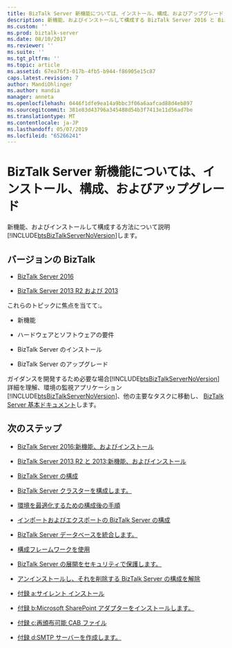 ```yaml
---
title: BizTalk Server 新機能については、インストール、構成、およびアップグレード |Microsoft Docs
description: 新機能、およびインストールして構成する BizTalk Server 2016 と BizTalk Server 2013 R2 および 2013 の概要
ms.custom: ''
ms.prod: biztalk-server
ms.date: 08/10/2017
ms.reviewer: ''
ms.suite: ''
ms.tgt_pltfrm: ''
ms.topic: article
ms.assetid: 67ea76f3-017b-4fb5-b944-f86905e15c87
caps.latest.revision: 7
author: MandiOhlinger
ms.author: mandia
manager: anneta
ms.openlocfilehash: 0446f1dfe9ea14a9bbc3f06a6aafcad88d4eb897
ms.sourcegitcommit: 381e83d43796a345488d54b3f7413e11d56ad7be
ms.translationtype: MT
ms.contentlocale: ja-JP
ms.lasthandoff: 05/07/2019
ms.locfileid: "65266241"
---
```

# <a name="biztalk-server-whats-new-install-configuration-and-upgrade"></a>BizTalk Server 新機能については、インストール、構成、およびアップグレード
新機能、およびインストールして構成する方法について説明[!INCLUDE[btsBizTalkServerNoVersion](../includes/btsbiztalkservernoversion-md.md)]します。 

## <a name="biztalk-versions"></a>バージョンの BizTalk

* [BizTalk Server 2016](../install-and-config-guides/biztalk-server-2016-what-s-new-and-installation.md)
  
*  [BizTalk Server 2013 R2 および 2013](../install-and-config-guides/biztalk-server-2013-and-2013-r2-what-s-new-install-and-upgrade.md)

これらのトピックに焦点を当てて:。  
  
-   新機能 

-   ハードウェアとソフトウェアの要件
  
-   BizTalk Server のインストール
  
-   BizTalk Server のアップグレード

  
 ガイダンスを開発するため必要な場合[!INCLUDE[btsBizTalkServerNoVersion](../includes/btsbiztalkservernoversion-md.md)]詳細を理解、環境の監視アプリケーション[!INCLUDE[btsBizTalkServerNoVersion](../includes/btsbiztalkservernoversion-md.md)]、他の主要なタスクに移動し、 [BizTalk Server 基本ドキュメント](../core/biztalk-server-core-documentation.md)します。 
  
## <a name="next-steps"></a>次のステップ

- [BizTalk Server 2016:新機能、およびインストール](../install-and-config-guides/biztalk-server-2016-what-s-new-and-installation.md)
  
- [BizTalk Server 2013 R2 と 2013:新機能、およびインストール](../install-and-config-guides/biztalk-server-2013-and-2013-r2-what-s-new-install-and-upgrade.md)

- [BizTalk Server の構成](../install-and-config-guides/configure-biztalk-server.md)

- [BizTalk Server クラスターを構成します。](../install-and-config-guides/configure-biztalk-server-in-a-cluster.md)

- [環境を最適化するための構成後の手順](../install-and-config-guides/post-configuration-steps-to-optimize-your-environment.md)

- [インポートおよびエクスポートの BizTalk Server の構成](../install-and-config-guides/import-and-export-biztalk-server-configuration.md)

- [BizTalk Server データベースを統合します。](../install-and-config-guides/consolidate-the-biztalk-server-databases2.md)

- [構成フレームワークを使用](../install-and-config-guides/working-with-the-configuration-framework.md)

- [BizTalk Server の展開をセキュリティで保護します。](../install-and-config-guides/securing-your-biztalk-server-deployment.md)

- [アンインストールし、それを削除する BizTalk Server の構成を解除](../install-and-config-guides/uninstall-and-unconfigure-biztalk-server-to-remove-it.md)

- [付録 a:サイレント インストール](../install-and-config-guides/appendix-a-silent-installation.md)

- [付録 b:Microsoft SharePoint アダプターをインストールします。](../install-and-config-guides/appendix-b-install-the-microsoft-sharepoint-adapter.md)

- [付録 c:再頒布可能 CAB ファイル](../install-and-config-guides/appendix-c-redistributable-cab-files.md)

- [付録 d:SMTP サーバーを作成します。](../install-and-config-guides/appendix-d-create-the-smtp-server.md)
